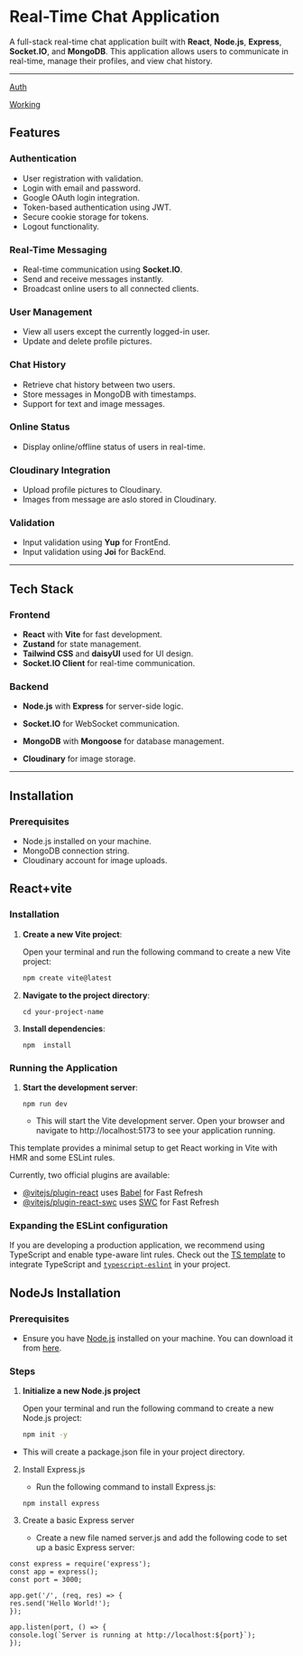 # Real-Time Chat Application

A full-stack real-time chat application built with **React**, **Node.js**, **Express**, **Socket.IO**, and **MongoDB**. This application allows users to communicate in real-time, manage their profiles, and view chat history.

---
[Auth](https://github.com/user-attachments/assets/88ff639f-b53c-4156-9c18-619cfd1d02e6)

[Working](https://github.com/user-attachments/assets/dfade480-bc7a-40e3-95b9-f79cac7cae01)

## Features

### Authentication

- User registration with validation.
- Login with email and password.
- Google OAuth login integration.
- Token-based authentication using JWT.
- Secure cookie storage for tokens.
- Logout functionality.

### Real-Time Messaging

- Real-time communication using **Socket.IO**.
- Send and receive messages instantly.
- Broadcast online users to all connected clients.

### User Management

- View all users except the currently logged-in user.
- Update and delete profile pictures.

### Chat History

- Retrieve chat history between two users.
- Store messages in MongoDB with timestamps.
- Support for text and image messages.

### Online Status

- Display online/offline status of users in real-time.

### Cloudinary Integration

- Upload profile pictures to Cloudinary.
- Images from message are aslo stored in Cloudinary.

### Validation

- Input validation using **Yup** for FrontEnd.
- Input validation using **Joi** for BackEnd.

---

## Tech Stack

### Frontend

- **React** with **Vite** for fast development.
- **Zustand** for state management.
- **Tailwind CSS** and **daisyUI** used for UI design.
- **Socket.IO Client** for real-time communication.

### Backend

- **Node.js** with **Express** for server-side logic.
- **Socket.IO** for WebSocket communication.

- **MongoDB** with **Mongoose** for database management.
- **Cloudinary** for image storage.

---

## Installation

### Prerequisites

- Node.js installed on your machine.
- MongoDB connection string.
- Cloudinary account for image uploads.

## React+vite

### Installation

1. **Create a new Vite project**:

   Open your terminal and run the following command to create a new Vite project:

   ```bash
   npm create vite@latest
   ```

2. **Navigate to the project directory**:
   ```
   cd your-project-name
   ```
3. **Install dependencies**:

   ```
   npm  install
   ```

### Running the Application

1. **Start the development server**:

   ```
   npm run dev
   ```

   - This will start the Vite development server. Open your browser and navigate to http://localhost:5173 to see your application running.

This template provides a minimal setup to get React working in Vite with HMR and some ESLint rules.

Currently, two official plugins are available:

- [@vitejs/plugin-react](https://github.com/vitejs/vite-plugin-react/blob/main/packages/plugin-react/README.md) uses [Babel](https://babeljs.io/) for Fast Refresh
- [@vitejs/plugin-react-swc](https://github.com/vitejs/vite-plugin-react-swc) uses [SWC](https://swc.rs/) for Fast Refresh

### Expanding the ESLint configuration

If you are developing a production application, we recommend using TypeScript and enable type-aware lint rules. Check out the [TS template](https://github.com/vitejs/vite/tree/main/packages/create-vite/template-react-ts) to integrate TypeScript and [`typescript-eslint`](https://typescript-eslint.io) in your project.

## NodeJs Installation

### Prerequisites

- Ensure you have [Node.js](https://nodejs.org/) installed on your machine. You can download it from [here](https://nodejs.org/).

### Steps

1. **Initialize a new Node.js project**

   Open your terminal and run the following command to create a new Node.js project:

   ```bash
   npm init -y
   ```

- This will create a package.json file in your project directory.

2. Install Express.js

   - Run the following command to install Express.js:

   ```
   npm install express
   ```

3. Create a basic Express server

   - Create a new file named server.js and add the following code to set up a basic Express server:

```
const express = require('express');
const app = express();
const port = 3000;

app.get('/', (req, res) => {
res.send('Hello World!');
});

app.listen(port, () => {
console.log(`Server is running at http://localhost:${port}`);
});
```
